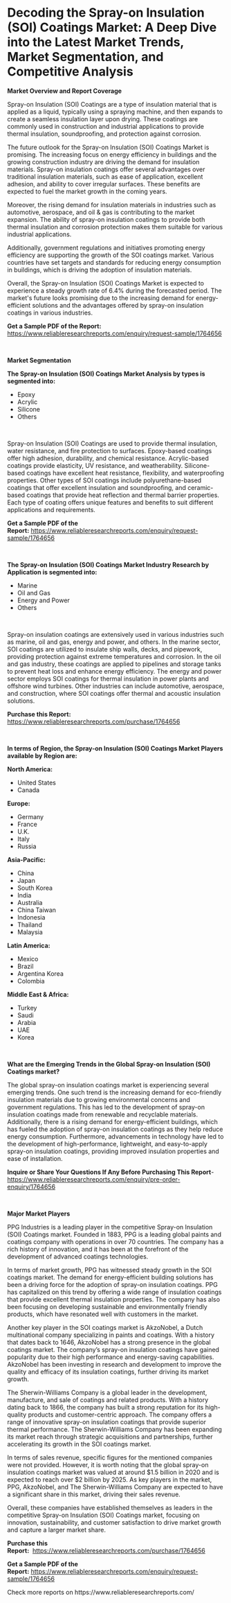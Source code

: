 <p><h1>Decoding the Spray-on Insulation (SOI) Coatings Market: A Deep Dive into the Latest Market Trends, Market Segmentation, and Competitive Analysis</h1></p><p><strong>Market Overview and Report Coverage</strong></p>
<p><p>Spray-on Insulation (SOI) Coatings are a type of insulation material that is applied as a liquid, typically using a spraying machine, and then expands to create a seamless insulation layer upon drying. These coatings are commonly used in construction and industrial applications to provide thermal insulation, soundproofing, and protection against corrosion.</p><p>The future outlook for the Spray-on Insulation (SOI) Coatings Market is promising. The increasing focus on energy efficiency in buildings and the growing construction industry are driving the demand for insulation materials. Spray-on insulation coatings offer several advantages over traditional insulation materials, such as ease of application, excellent adhesion, and ability to cover irregular surfaces. These benefits are expected to fuel the market growth in the coming years.</p><p>Moreover, the rising demand for insulation materials in industries such as automotive, aerospace, and oil & gas is contributing to the market expansion. The ability of spray-on insulation coatings to provide both thermal insulation and corrosion protection makes them suitable for various industrial applications.</p><p>Additionally, government regulations and initiatives promoting energy efficiency are supporting the growth of the SOI coatings market. Various countries have set targets and standards for reducing energy consumption in buildings, which is driving the adoption of insulation materials.</p><p>Overall, the Spray-on Insulation (SOI) Coatings Market is expected to experience a steady growth rate of 6.4% during the forecasted period. The market's future looks promising due to the increasing demand for energy-efficient solutions and the advantages offered by spray-on insulation coatings in various industries.</p></p>
<p><strong>Get a Sample PDF of the Report:</strong> <a href="https://www.reliableresearchreports.com/enquiry/request-sample/1764656">https://www.reliableresearchreports.com/enquiry/request-sample/1764656</a></p>
<p>&nbsp;</p>
<p><strong>Market Segmentation</strong></p>
<p><strong>The Spray-on Insulation (SOI) Coatings Market Analysis by types is segmented into:</strong></p>
<p><ul><li>Epoxy</li><li>Acrylic</li><li>Silicone</li><li>Others</li></ul></p>
<p>&nbsp;</p>
<p><p>Spray-on Insulation (SOI) Coatings are used to provide thermal insulation, water resistance, and fire protection to surfaces. Epoxy-based coatings offer high adhesion, durability, and chemical resistance. Acrylic-based coatings provide elasticity, UV resistance, and weatherability. Silicone-based coatings have excellent heat resistance, flexibility, and waterproofing properties. Other types of SOI coatings include polyurethane-based coatings that offer excellent insulation and soundproofing, and ceramic-based coatings that provide heat reflection and thermal barrier properties. Each type of coating offers unique features and benefits to suit different applications and requirements.</p></p>
<p><strong>Get a Sample PDF of the Report:</strong>&nbsp;<a href="https://www.reliableresearchreports.com/enquiry/request-sample/1764656">https://www.reliableresearchreports.com/enquiry/request-sample/1764656</a></p>
<p>&nbsp;</p>
<p><strong>The Spray-on Insulation (SOI) Coatings Market Industry Research by Application is segmented into:</strong></p>
<p><ul><li>Marine</li><li>Oil and Gas</li><li>Energy and Power</li><li>Others</li></ul></p>
<p>&nbsp;</p>
<p><p>Spray-on insulation coatings are extensively used in various industries such as marine, oil and gas, energy and power, and others. In the marine sector, SOI coatings are utilized to insulate ship walls, decks, and pipework, providing protection against extreme temperatures and corrosion. In the oil and gas industry, these coatings are applied to pipelines and storage tanks to prevent heat loss and enhance energy efficiency. The energy and power sector employs SOI coatings for thermal insulation in power plants and offshore wind turbines. Other industries can include automotive, aerospace, and construction, where SOI coatings offer thermal and acoustic insulation solutions.</p></p>
<p><strong>Purchase this Report:</strong>&nbsp; <a href="https://www.reliableresearchreports.com/purchase/1764656">https://www.reliableresearchreports.com/purchase/1764656</a></p>
<p>&nbsp;</p>
<p><strong>In terms of Region, the Spray-on Insulation (SOI) Coatings Market Players available by Region are:</strong></p>
<p>
    <p> <strong> North America: </strong>
        <ul>
            <li>United States</li>
            <li>Canada</li>
        </ul>
        </p> 
    <p> <strong> Europe: </strong>
        <ul>
            <li>Germany</li>
            <li>France</li>
            <li>U.K.</li>
            <li>Italy</li>
            <li>Russia</li>
        </ul>
        </p> 
    <p> <strong> Asia-Pacific: </strong>
        <ul>
            <li>China</li>
            <li>Japan</li>
            <li>South Korea</li>
            <li>India</li>
            <li>Australia</li>
            <li>China Taiwan</li>
            <li>Indonesia</li>
            <li>Thailand</li>
            <li>Malaysia</li>
        </ul>
        </p> 
    <p> <strong> Latin America: </strong>
        <ul>
            <li>Mexico</li>
            <li>Brazil</li>
            <li>Argentina Korea</li>
            <li>Colombia</li>
        </ul>
        </p> 
    <p> <strong> Middle East & Africa: </strong>
        <ul>
            <li>Turkey</li>
            <li>Saudi</li>
            <li>Arabia</li>
            <li>UAE</li>
            <li>Korea</li>
        </ul>
    </p>
    </p>
<p>&nbsp;</p>
<p><strong>What are the Emerging Trends in the Global Spray-on Insulation (SOI) Coatings market?</strong></p>
<p><p>The global spray-on insulation coatings market is experiencing several emerging trends. One such trend is the increasing demand for eco-friendly insulation materials due to growing environmental concerns and government regulations. This has led to the development of spray-on insulation coatings made from renewable and recyclable materials. Additionally, there is a rising demand for energy-efficient buildings, which has fueled the adoption of spray-on insulation coatings as they help reduce energy consumption. Furthermore, advancements in technology have led to the development of high-performance, lightweight, and easy-to-apply spray-on insulation coatings, providing improved insulation properties and ease of installation.</p></p>
<p><strong>Inquire or Share Your Questions If Any Before Purchasing This Report</strong>- <a href="https://www.reliableresearchreports.com/enquiry/pre-order-enquiry/1764656">https://www.reliableresearchreports.com/enquiry/pre-order-enquiry/1764656</a></p>
<p>&nbsp;</p>
<p><strong>Major Market Players</strong></p>
<p><p>PPG Industries is a leading player in the competitive Spray-on Insulation (SOI) Coatings market. Founded in 1883, PPG is a leading global paints and coatings company with operations in over 70 countries. The company has a rich history of innovation, and it has been at the forefront of the development of advanced coatings technologies.</p><p>In terms of market growth, PPG has witnessed steady growth in the SOI coatings market. The demand for energy-efficient building solutions has been a driving force for the adoption of spray-on insulation coatings. PPG has capitalized on this trend by offering a wide range of insulation coatings that provide excellent thermal insulation properties. The company has also been focusing on developing sustainable and environmentally friendly products, which have resonated well with customers in the market.</p><p>Another key player in the SOI coatings market is AkzoNobel, a Dutch multinational company specializing in paints and coatings. With a history that dates back to 1646, AkzoNobel has a strong presence in the global coatings market. The company’s spray-on insulation coatings have gained popularity due to their high performance and energy-saving capabilities. AkzoNobel has been investing in research and development to improve the quality and efficacy of its insulation coatings, further driving its market growth.</p><p>The Sherwin-Williams Company is a global leader in the development, manufacture, and sale of coatings and related products. With a history dating back to 1866, the company has built a strong reputation for its high-quality products and customer-centric approach. The company offers a range of innovative spray-on insulation coatings that provide superior thermal performance. The Sherwin-Williams Company has been expanding its market reach through strategic acquisitions and partnerships, further accelerating its growth in the SOI coatings market.</p><p>In terms of sales revenue, specific figures for the mentioned companies were not provided. However, it is worth noting that the global spray-on insulation coatings market was valued at around $1.5 billion in 2020 and is expected to reach over $2 billion by 2025. As key players in the market, PPG, AkzoNobel, and The Sherwin-Williams Company are expected to have a significant share in this market, driving their sales revenue.</p><p>Overall, these companies have established themselves as leaders in the competitive Spray-on Insulation (SOI) Coatings market, focusing on innovation, sustainability, and customer satisfaction to drive market growth and capture a larger market share.</p></p>
<p><strong>Purchase this Report:</strong>&nbsp;&nbsp;<a href="https://www.reliableresearchreports.com/purchase/1764656">https://www.reliableresearchreports.com/purchase/1764656</a></p>
<p></p>
<p><strong>Get a Sample PDF of the Report:</strong>&nbsp;<a href="https://www.reliableresearchreports.com/enquiry/request-sample/1764656">https://www.reliableresearchreports.com/enquiry/request-sample/1764656</a></p>
<p>Check more reports on https://www.reliableresearchreports.com/</p>